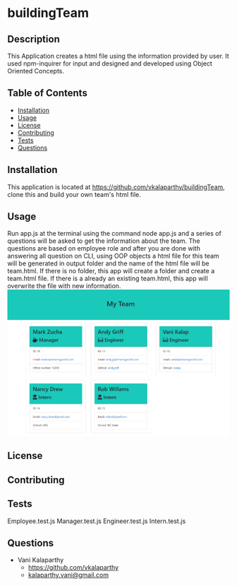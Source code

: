 # buildingTeam

## Description
This Application creates a html file using the information provided by user. It used npm-inquirer for input and designed and developed using Object Oriented Concepts.
## Table of Contents
* [Installation](#installation)
* [Usage](#usage)
* [License](#license)
* [Contributing](#contributing)
* [Tests](#tests)
* [Questions](#questions)
## Installation
This application is located at https://github.com/vkalaparthy/buildingTeam, clone this and build your own team's html file.
## Usage
Run app.js at the terminal  using the command node app.js and a series of questions will be asked to get the information about the team. The questions are based on employee role and after you are done with answering all question on CLI, using OOP objects a html file for this team will be generated in output folder and the name of the html file will be team.html.  If there is no folder, this app will create a folder and create a team.html file.  If there is a already an existing team.html, this app will overwrite the file with new information.
![Image of image](./images/TeamCreated.jpg)
## License

## Contributing
## Tests
  Employee.test.js
  Manager.test.js 
  Engineer.test.js
  Intern.test.js
## Questions
* Vani Kalaparthy
  * https://github.com/vkalaparthy
  * kalaparthy.vani@gmail.com
  
